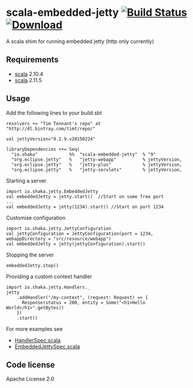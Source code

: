 scala-embedded-jetty  [![Build Status](https://travis-ci.org/timt/scala-embedded-jetty.png?branch=master)](https://travis-ci.org/timt/scala-embedded-jetty) [ ![Download](https://api.bintray.com/packages/timt/repo/scala-embedded-jetty/images/download.png) ](https://bintray.com/timt/repo/scala-embedded-jetty/_latestVersion)
====================
A scala shim for running embedded jetty (http only currently)

Requirements
------------

* [scala](http://www.scala-lang.org) 2.10.4
* [scala](http://www.scala-lang.org) 2.11.5

Usage
-----
Add the following lines to your build.sbt

    resolvers += "Tim Tennant's repo" at "http://dl.bintray.com/timt/repo/"

    val jettyVersion="9.2.9.v20150224"

    libraryDependencies ++= Seq(
      "io.shaka"            %%  "scala-embedded-jetty"  % "9"
      "org.eclipse.jetty"   %   "jetty-webapp"          % jettyVersion,
      "org.eclipse.jetty"   %   "jetty-plus"            % jettyVersion,
      "org.eclipse.jetty"   %   "jetty-servlets"        % jettyVersion,


Starting a server

    import io.shaka.jetty.EmbeddedJetty
    val embeddedJetty = jetty.start()  //Start on some free port
    ...
    val embeddedJetty = jetty(1234).start() //Start on port 1234


Customise configuration

    import io.shaka.jetty.JettyConfiguration
    val jettyConfiguration = JettyConfiguration(port = 1234, webappDirectory = "src/resource/webapp")
    val embeddedJetty = jetty(jettyConfiguration).start()

Stopping the server

    embeddedJetty.stop()

Providing a custom context handler

    import io.shaka.jetty.Handlers._
    jetty
        .addHandler("/my-context", (request: Request) => {
          Response(status = 200, entity = Some("<h1>Hello World</h1>".getBytes))
        })
        .start()

For more examples see

* [HandlerSpec.scala](https://github.com/timt/scala-embedded-jetty/blob/master/src/test/scala/io/shaka/jetty/HandlerSpec.scala)
* [EmbeddedJettySpec.scala](https://github.com/timt/scala-embedded-jetty/blob/master/src/test/scala/io/shaka/jetty/EmbeddedJettySpec.scala)


Code license
------------
Apache License 2.0
